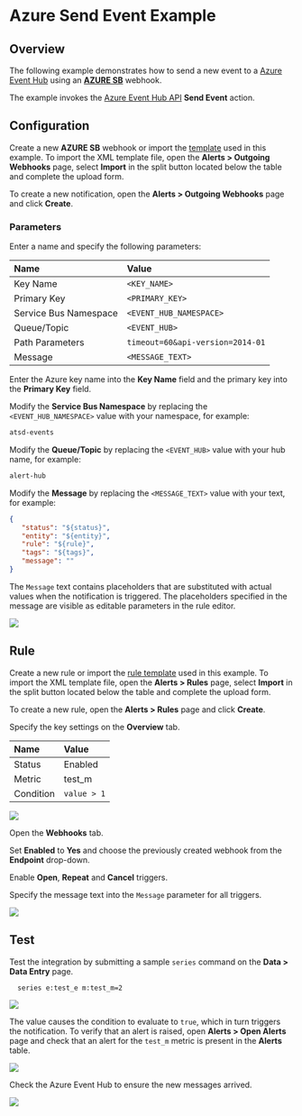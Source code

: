 # Azure Send Event Example

## Overview

The following example demonstrates how to send a new event to a [Azure Event Hub](https://azure.microsoft.com/en-us/services/event-hubs/) using an [**AZURE SB**](azure-sb.md) webhook.

The example invokes the [Azure Event Hub API](https://docs.microsoft.com/en-us/rest/api/eventhub/send-event) **Send Event** action.

## Configuration

Create a new **AZURE SB** webhook or import the [template](./resources/azure-sb-event-notification.xml) used in this example. To import the XML template file, open the **Alerts > Outgoing Webhooks** page, select **Import** in the split button located below the table and complete the upload form.

To create a new notification, open the **Alerts > Outgoing Webhooks** page and click **Create**.

### Parameters

Enter a name and specify the following parameters:

| **Name** | **Value** |
| :--- | :--- |
| Key Name | `<KEY_NAME>` |
| Primary Key | `<PRIMARY_KEY>` |
| Service Bus Namespace | `<EVENT_HUB_NAMESPACE>` |
| Queue/Topic | `<EVENT_HUB>` |
| Path Parameters | `timeout=60&api-version=2014-01` |
| Message | `<MESSAGE_TEXT>`|

Enter the Azure key name into the **Key Name** field and the primary key into the **Primary Key** field.

Modify the **Service Bus Namespace** by replacing the `<EVENT_HUB_NAMESPACE>` value with your namespace, for example:

```txt
atsd-events
```

Modify the **Queue/Topic** by replacing the `<EVENT_HUB>` value with your hub name, for example:

```txt
alert-hub
```

Modify the **Message** by replacing the `<MESSAGE_TEXT>` value with your text, for example:

```json
{
   "status": "${status}",
   "entity": "${entity}",
   "rule": "${rule}",
   "tags": "${tags}",
   "message": ""
}
```

The `Message` text contains placeholders that are substituted with actual values when the notification is triggered. The placeholders specified in the message are visible as editable parameters in the rule editor.

![](./images/azure_sb_event_notification_config.png)

## Rule

Create a new rule or import the [rule template](./resources/azure-sb-event-rule.xml) used in this example. To import the XML template file, open the **Alerts > Rules** page, select **Import** in the split button located below the table and complete the upload form.

To create a new rule, open the **Alerts > Rules** page and click **Create**.

Specify the key settings on the **Overview** tab.

| **Name** | **Value** |
| :-------- | :---- |
| Status | Enabled |
| Metric | test_m |
| Condition | `value > 1` |

![](./images/rule_overview.png)

Open the **Webhooks** tab.

Set **Enabled** to **Yes** and choose the previously created webhook from the **Endpoint** drop-down.

Enable **Open**, **Repeat** and **Cancel** triggers.

Specify the message text into the `Message` parameter for all triggers.

![](./images/azure_sb_event_rule_notification.png)

## Test

Test the integration by submitting a sample `series` command on the **Data > Data Entry** page.

```ls
  series e:test_e m:test_m=2
```

![](./images/rule_test_commands.png)

The value causes the condition to evaluate to `true`, which in turn triggers the notification.
To verify that an alert is raised, open **Alerts > Open Alerts** page and check that an alert for the `test_m` metric is present in the **Alerts** table.

![](./images/azure_sb_event_alert_open.png)

Check the Azure Event Hub to ensure the new messages arrived.

![](./images/azure_sb_event_test.png)
